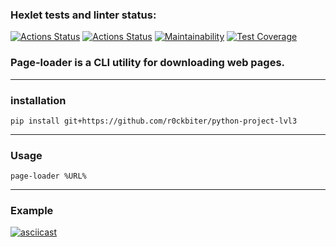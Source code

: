 ### Hexlet tests and linter status:
[![Actions Status](https://github.com/r0ckbiter/python-project-lvl3/workflows/hexlet-check/badge.svg)](https://github.com/r0ckbiter/python-project-lvl3/actions)
[![Actions Status](https://github.com/r0ckbiter/python-project-lvl3/workflows/github-actions/badge.svg)](https://github.com/r0ckbiter/python-project-lvl3/actions/workflows/github-actions.yml)
[![Maintainability](https://api.codeclimate.com/v1/badges/d7c972d795798b7047a4/maintainability)](https://codeclimate.com/github/r0ckbiter/python-project-lvl3/maintainability)
[![Test Coverage](https://api.codeclimate.com/v1/badges/d7c972d795798b7047a4/test_coverage)](https://codeclimate.com/github/r0ckbiter/python-project-lvl3/test_coverage)

### Page-loader is a CLI utility for downloading web pages.

***
### installation
```
pip install git+https://github.com/r0ckbiter/python-project-lvl3
```
***
### Usage
```
page-loader %URL%
```
***
### Example

[![asciicast](https://asciinema.org/a/A2xGaEHECqOXFkeJR01RcWlRd.svg)](https://asciinema.org/a/A2xGaEHECqOXFkeJR01RcWlRd)
